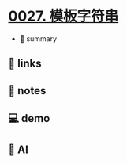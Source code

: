 # [0027. 模板字符串](https://github.com/Tdahuyou/javascript/tree/main/0027.%20%E6%A8%A1%E6%9D%BF%E5%AD%97%E7%AC%A6%E4%B8%B2)

- 📝 summary

## 🔗 links
## 📒 notes
## 💻 demo
## 🤖 AI
